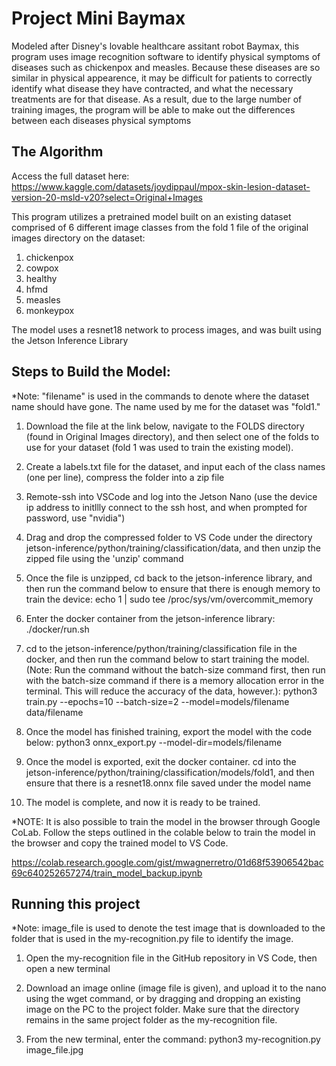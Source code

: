 # Project Mini Baymax

Modeled after Disney's lovable healthcare assitant robot Baymax, this program uses image recognition software to identify physical symptoms of diseases such as chickenpox and measles. Because these diseases are so similar in physical appearence, it may be difficult for patients to correctly identify what disease they have contracted, and what the necessary treatments are for that disease. As a result, due to the large number of training images, the program will be able to make out the differences between each diseases physical symptoms

## The Algorithm

Access the full dataset here: https://www.kaggle.com/datasets/joydippaul/mpox-skin-lesion-dataset-version-20-msld-v20?select=Original+Images

This program utilizes a pretrained model built on an existing dataset comprised of 6 different image classes from the fold 1 file of the original images directory on the dataset:
1. chickenpox
2. cowpox
3. healthy
4. hfmd
5. measles
6. monkeypox

The model uses a resnet18 network to process images, and was built using the Jetson Inference Library

## Steps to Build the Model:

*Note: "filename" is used in the commands to denote where the dataset name should have gone. The name used by me for the dataset was "fold1."

1. Download the file at the link below, navigate to the FOLDS directory (found in Original Images directory), and then select one of the folds to use for your dataset (fold 1 was used to train the existing model).

2. Create a labels.txt file for the dataset, and input each of the class names (one per line), compress the folder into a zip file

3. Remote-ssh into VSCode and log into the Jetson Nano (use the device ip address to initllly connect to the ssh host, and when prompted for password, use "nvidia") 

4. Drag and drop the compressed folder to VS Code under the directory jetson-inference/python/training/classification/data, and then unzip the zipped file using the 'unzip' command

5. Once the file is unzipped, cd back to the jetson-inference library, and then run the command below to ensure that there is enough memory to train the device:
        echo 1 | sudo tee /proc/sys/vm/overcommit_memory

6. Enter the docker container from the jetson-inference library: ./docker/run.sh

7. cd to the jetson-inference/python/training/classification file in the docker, and then run the command below to start training the model. (Note: Run the command without the batch-size command first, then run with the batch-size command if there is a memory allocation error in the terminal. This will reduce the accuracy of the data, however.):
        python3 train.py --epochs=10 --batch-size=2 --model=models/filename data/filename

8. Once the model has finished training, export the model with the code below:
        python3 onnx_export.py --model-dir=models/filename

9. Once the model is exported, exit the docker container. cd into the jetson-inference/python/training/classification/models/fold1, and then ensure that there is a resnet18.onnx file saved under the model name

10. The model is complete, and now it is ready to be trained.

*NOTE: It is also possible to train the model in the browser through Google CoLab. Follow the steps outlined in the colable below to train the model in the browser and copy the trained model to VS Code.

https://colab.research.google.com/gist/mwagnerretro/01d68f53906542bac69c640252657274/train_model_backup.ipynb

## Running this project

*Note: image_file is used to denote the test image that is downloaded to the folder that is used in the my-recognition.py file to identify the image.

1. Open the my-recognition file in the GitHub repository in VS Code, then open a new terminal

2. Download an image online (image file is given), and upload it to the nano using the wget command, or by dragging and dropping an existing image on the PC to the project folder. Make sure that the directory remains in the same project folder as the my-recognition file.
        
3. From the new terminal, enter the command:
        python3 my-recognition.py image_file.jpg
